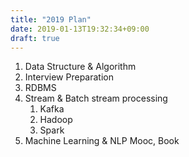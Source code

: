 ```yaml
---
title: "2019 Plan"
date: 2019-01-13T19:32:34+09:00
draft: true
---
```


1. Data Structure & Algorithm
2. Interview Preparation
3. RDBMS
4. Stream & Batch stream processing
   1. Kafka
   2. Hadoop
   3. Spark
5. Machine Learning & NLP
    Mooc, Book